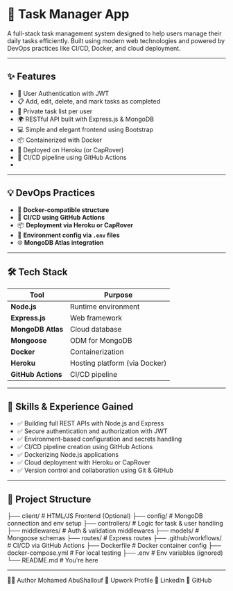 # 🚀 Task Manager App

A full-stack task management system designed to help users manage their daily tasks efficiently. Built using modern web technologies and powered by DevOps practices like CI/CD, Docker, and cloud deployment.

---

## ✨ Features

- 🔐 User Authentication with JWT
- 📋 Add, edit, delete, and mark tasks as completed
- 🎯 Private task list per user
- 🌍 RESTful API built with Express.js & MongoDB
- 💻 Simple and elegant frontend using Bootstrap
- 📦 Containerized with Docker
- 🚀 Deployed on Heroku (or CapRover)
- 🔁 CI/CD pipeline using GitHub Actions
- 
---

## 💡 DevOps Practices

- 🐳 **Docker-compatible structure**  
- 🔁 **CI/CD using GitHub Actions**  
- 📦 **Deployment via Heroku or CapRover**  
- 🔐 **Environment config via `.env` files**  
- 🌐 **MongoDB Atlas integration**

---

## 🛠️ Tech Stack

| Tool            | Purpose                              |
|-----------------|--------------------------------------|
| **Node.js**     | Runtime environment                  |
| **Express.js**  | Web framework                        |
| **MongoDB Atlas**| Cloud database                     |
| **Mongoose**    | ODM for MongoDB                      |
| **Docker**      | Containerization                     |
| **Heroku**      | Hosting platform (via Docker)        |
| **GitHub Actions** | CI/CD pipeline                  |

---

## 🧠 Skills & Experience Gained

- ✅ Building full REST APIs with Node.js and Express
- ✅ Secure authentication and authorization with JWT
- ✅ Environment-based configuration and secrets handling
- ✅ CI/CD pipeline creation using GitHub Actions
- ✅ Dockerizing Node.js applications
- ✅ Cloud deployment with Heroku or CapRover
- ✅ Version control and collaboration using Git & GitHub

---
## 📂 Project Structure

├── client/ # HTML/JS Frontend (Optional)
├── config/ # MongoDB connection and env setup
├── controllers/ # Logic for task & user handling
├── middlewares/ # Auth & validation middlewares
├── models/ # Mongoose schemas
├── routes/ # Express routes
├── .github/workflows/ # CI/CD via GitHub Actions
├── Dockerfile # Docker container config
├── docker-compose.yml # For local testing
├── .env # Env variables (ignored)
└── README.md # You're here

---

   🙋‍♂️ Author
    Mohamed AbuShallouf
    🔗 Upwork Profile
    🔗 LinkedIn
    🔗 GitHub

